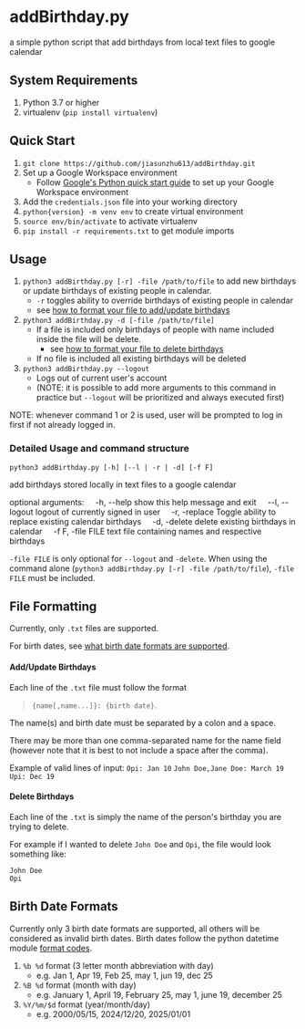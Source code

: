 # addBirthday.py
a simple python script that add birthdays from local text files to google calendar


<!-- TODO: 
~~- pip usage / installation~~
- supported date formats
- file formatting
- command options --> 
## System Requirements
1. Python 3.7 or higher
2. virtualenv (`pip install virtualenv`)   

## Quick Start
1. `git clone https://github.com/jiasunzhu613/addBirthday.git`
2. Set up a Google Workspace environment
    - Follow [Google's Python quick start guide](https://developers.google.com/calendar/api/quickstart/python) to set up your Google Workspace environment
3. Add the `credentials.json` file into your working directory
4. `python{version} -m venv env` to create virtual environment
5. `source env/bin/activate` to activate virtualenv
6. `pip install -r requirements.txt` to get module imports

## Usage
1. `python3 addBirthday.py [-r] -file /path/to/file` to add new birthdays or update birthdays of existing people in calendar. 
    - `-r` toggles ability to override birthdays of existing people in calendar
    - see [how to format your file to add/update birthdays](#Add/Update-Birthdays)
2. `python3 addBirthday.py -d [-file /path/to/file]`
    - If a file is included only birthdays of people with name included inside the file will be delete.
        - see [how to format your file to delete birthdays](#Delete-Birthdays)
    - If no file is included all existing birthdays will be deleted
3. `python3 addBirthday.py --logout`
    - Logs out of current user's account
    - (NOTE: it is possible to add more arguments to this command in practice but `--logout` will be prioritized and always executed first)

NOTE: whenever command 1 or 2 is used, user will be prompted to log in first if not already logged in.

### Detailed Usage and command structure
`python3 addBirthday.py [-h] [--l | -r | -d] [-f F]`

add birthdays stored locally in text files to a google calendar

optional arguments:
    -h, --help     show this help message and exit
    --l, --logout  logout of currently signed in user
    -r, -replace   Toggle ability to replace existing calendar birthdays
    -d, -delete    delete existing birthdays in calendar
    -f F, -file FILE  text file containing names and respective birthdays

`-file FILE` is only optional for `--logout` and `-delete`. When using the command alone (`python3 addBirthday.py [-r] -file /path/to/file`), `-file FILE` must be included.


## File Formatting
Currently, only `.txt` files are supported.

For birth dates, see [what birth date formats are supported](#birth-date-formats).

#### Add/Update Birthdays
Each line of the `.txt` file must follow the format 
>`{name[,name...]}: {birth date}`.

The name(s) and birth date must be separated by a colon and a space.

There may be more than one comma-separated name for the name field (however note that it is best to not include a space after the comma).

Example of valid lines of input: 
`Opi: Jan 10`
`John Doe,Jane Doe: March 19`
`Upi: Dec 19`

#### Delete Birthdays
Each line of the `.txt` is simply the name of the person's birthday you are trying to delete. 

For example if I wanted to delete `John Doe` and `Opi`, the file would look something like:
```
John Doe
Opi
```

## Birth Date Formats
Currently only 3 birth date formats are supported, all others will be considered as invalid birth dates. Birth dates follow the python datetime module [format codes](https://docs.python.org/3/library/datetime.html#format-codes).

1. `%b %d` format (3 letter month abbreviation with day)
    - e.g. Jan 1, Apr 19, Feb 25, may 1, jun 19, dec 25
2. `%B %d` format (month with day)
    - e.g. January 1, April 19, February 25, may 1, june 19, december 25
3. `%Y/%m/$d` format (year/month/day)
    - e.g. 2000/05/15, 2024/12/20, 2025/01/01



